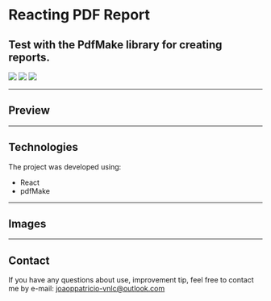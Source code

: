# Reacting PDF Report

## Test with the PdfMake library for creating reports.

![](https://img.shields.io/badge/status-Ready-green.svg)
![](https://img.shields.io/badge/React-17.0.2-green.svg)
![](https://img.shields.io/badge/license-MIT-blue.svg)

---



## Preview



---


## Technologies
The project was developed using:
* React
* pdfMake
---

## Images


---

## Contact

If you have any questions about use, improvement tip, feel free to contact me by e-mail: joaoppatricio-vnlc@outlook.com